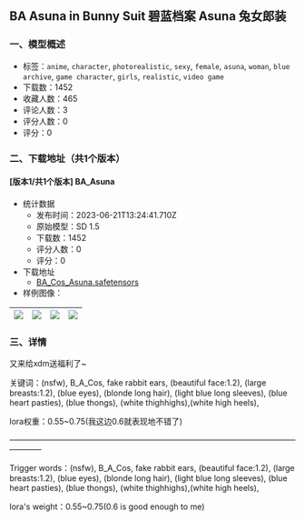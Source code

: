## BA Asuna in Bunny Suit 碧蓝档案 Asuna 兔女郎装
### 一、模型概述

- 标签：`anime`, `character`, `photorealistic`, `sexy`, `female`, `asuna`, `woman`, `blue archive`, `game character`, `girls`, `realistic`, `video game`
- 下载数：1452
- 收藏人数：465
- 评论人数：3
- 评分人数：0
- 评分：0

### 二、下载地址（共1个版本）

#### [版本1/共1个版本] BA_Asuna

- 统计数据
  - 发布时间：2023-06-21T13:24:41.710Z
  - 原始模型：SD 1.5
  - 下载数：1452
  - 评分人数：0
  - 评分：0
- 下载地址
  - [BA_Cos_Asuna.safetensors](https://civitai.com/api/download/models/100916)
- 样例图像：

| <img src="https://image.civitai.com/xG1nkqKTMzGDvpLrqFT7WA/8b205a21-e7b9-482a-ad6d-761180fb9437/width=450/1232887.jpeg" /> | <img src="https://image.civitai.com/xG1nkqKTMzGDvpLrqFT7WA/79099ce4-04a2-4187-b667-f638397b3791/width=450/1232289.jpeg" /> | <img src="https://image.civitai.com/xG1nkqKTMzGDvpLrqFT7WA/c30bb4fa-15f7-4e36-bba5-a1054b4a2da2/width=450/1232228.jpeg" /> | <img src="https://image.civitai.com/xG1nkqKTMzGDvpLrqFT7WA/6f6358fd-6272-4e41-9d04-5c2ddb707eb0/width=450/1232290.jpeg" /> |
| ---- | ---- | ---- | ---- |


### 三、详情
<p>又来给xdm送福利了~</p><p></p><p>关键词：(nsfw), B_A_Cos, fake rabbit ears, (beautiful face:1.2), (large breasts:1.2), (blue eyes), (blonde long hair), (light blue long sleeves), (blue heart pasties), (blue thongs), (white thighhighs),(white high heels), </p><p></p><p>lora权重：0.55~0.75(我这边0.6就表现地不错了)</p><p>————————————————————————————————————————</p><p></p><p>Trigger words：(nsfw), B_A_Cos, fake rabbit ears, (beautiful face:1.2), (large breasts:1.2), (blue eyes), (blonde long hair), (light blue long sleeves), (blue heart pasties), (blue thongs), (white thighhighs),(white high heels), </p><p></p><p>lora's weight：0.55~0.75(0.6 is good enough to me)</p>